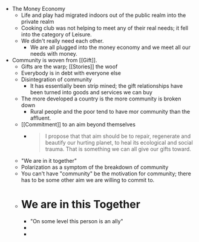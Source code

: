 - The Money Economy
	- Life and play had migrated indoors out of the public realm into the private realm
	- Cooking club was not helping to meet any of their real needs; it fell into the category of Leisure.
	- We didn't really need each other.
		- We are all plugged into the money economy and we meet all our needs with money.
- Community is woven from [[Gift]].
	- Gifts are the warp; [[Stories]] the woof
	- Everybody is in debt with everyone else
	- Disintegration of community
		- It has essentially been strip mined; the gift relationships have been turned into goods and services we can buy
	- The more developed a country is the more community is broken down
		- Rural people and the poor tend to have mor community than the affluent.
	- [[Commitment]] to an aim beyond themselves
		- > I propose that that aim should be to repair, regenerate and beautify our hurting planet, to heal its ecological and social trauma. That is something we can all give our gifts toward.
	- "We are in it together"
	- Polarization as a symptom of the breakdown of community
	- You can't have "community" be the motivation for community; there has to be some other aim we are willing to commit to.
	- # We are in this Together
		- "On some level this person is an ally"
		-
		-